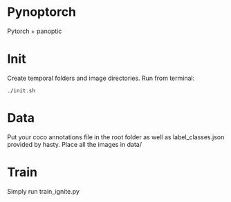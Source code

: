 # Pynoptorch
Pytorch + panoptic

# Init

Create temporal folders and image directories. Run from terminal:
```
./init.sh
```

# Data
Put your coco annotations file in the root folder as well as label_classes.json provided by hasty.
Place all the images in data/

# Train

Simply run train_ignite.py